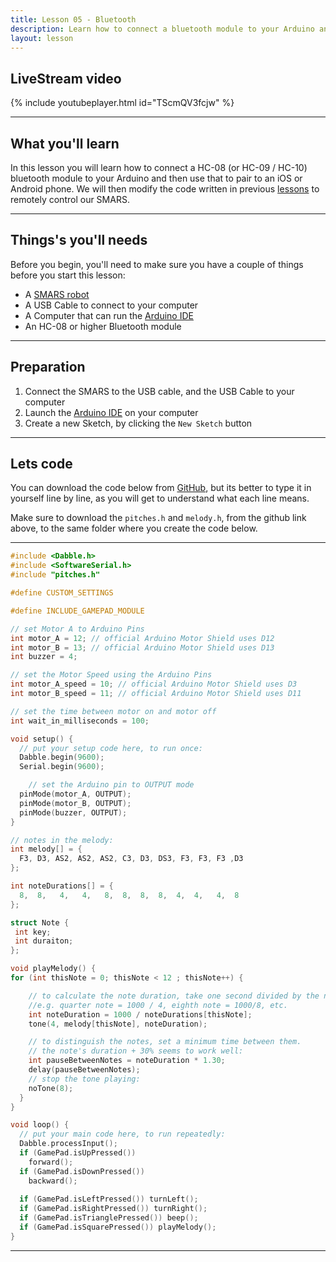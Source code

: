 ```yaml
---
title: Lesson 05 - Bluetooth
description: Learn how to connect a bluetooth module to your Arduino and then use that to pair to an iOS or Android phone
layout: lesson
---
```


## LiveStream video

{% include youtubeplayer.html id="TScmQV3fcjw" %}

---

## What you'll learn

In this lesson you will learn how to connect a HC-08 (or HC-09 / HC-10) bluetooth module to your Arduino and then use that to pair to an iOS or Android phone. We will then modify the code written in previous [lessons](02_lesson_02) to remotely control our SMARS.

---

## Things's you'll needs

Before you begin, you'll need to make sure you have a couple of things before you start this lesson:

* A [SMARS robot](/learn/smars/)
* A USB Cable to connect to your computer
* A Computer that can run the [Arduino IDE](https://create.arduino.cc/editor)
* An HC-08 or higher Bluetooth module

---

## Preparation

1. Connect the SMARS to the USB cable, and the USB Cable to your computer
1. Launch the [Arduino IDE](https://create.arduino.cc/editor) on your computer
1. Create a new Sketch, by clicking the `New Sketch` button

---

## Lets code

You can download the code below from [GitHub](https://www.github.com/kevinmcaleer/lesson_05_bluetooth), but its better to type it in yourself line by line, as you will get to understand what each line means.

Make sure to download the `pitches.h` and `melody.h`, from the github link above, to the same folder where you create the code below.

---

``` c
#include <Dabble.h>
#include <SoftwareSerial.h>
#include "pitches.h"

#define CUSTOM_SETTINGS

#define INCLUDE_GAMEPAD_MODULE

// set Motor A to Arduino Pins
int motor_A = 12; // official Arduino Motor Shield uses D12
int motor_B = 13; // official Arduino Motor Shield uses D13
int buzzer = 4;

// set the Motor Speed using the Arduino Pins
int motor_A_speed = 10; // official Arduino Motor Shield uses D3
int motor_B_speed = 11; // official Arduino Motor Shield uses D11

// set the time between motor on and motor off
int wait_in_milliseconds = 100;

void setup() {
  // put your setup code here, to run once:
  Dabble.begin(9600);
  Serial.begin(9600);

    // set the Arduino pin to OUTPUT mode
  pinMode(motor_A, OUTPUT);
  pinMode(motor_B, OUTPUT);
  pinMode(buzzer, OUTPUT);
}

// notes in the melody:
int melody[] = {
  F3, D3, AS2, AS2, AS2, C3, D3, DS3, F3, F3, F3 ,D3 
};

int noteDurations[] = {
  8,  8,   4,   4,   8,  8,  8,  8,  4,  4,   4,  8 
};

struct Note {
 int key;
 int duraiton;
};

void playMelody() {
for (int thisNote = 0; thisNote < 12 ; thisNote++) {

    // to calculate the note duration, take one second divided by the note type.
    //e.g. quarter note = 1000 / 4, eighth note = 1000/8, etc.
    int noteDuration = 1000 / noteDurations[thisNote];
    tone(4, melody[thisNote], noteDuration);

    // to distinguish the notes, set a minimum time between them.
    // the note's duration + 30% seems to work well:
    int pauseBetweenNotes = noteDuration * 1.30;
    delay(pauseBetweenNotes);
    // stop the tone playing:
    noTone(8);
  }
}

void loop() {
  // put your main code here, to run repeatedly:
  Dabble.processInput();
  if (GamePad.isUpPressed()) 
    forward();
  if (GamePad.isDownPressed()) 
    backward();
  
  if (GamePad.isLeftPressed()) turnLeft();
  if (GamePad.isRightPressed()) turnRight();
  if (GamePad.isTrianglePressed()) beep();
  if (GamePad.isSquarePressed()) playMelody();
}
```

---
